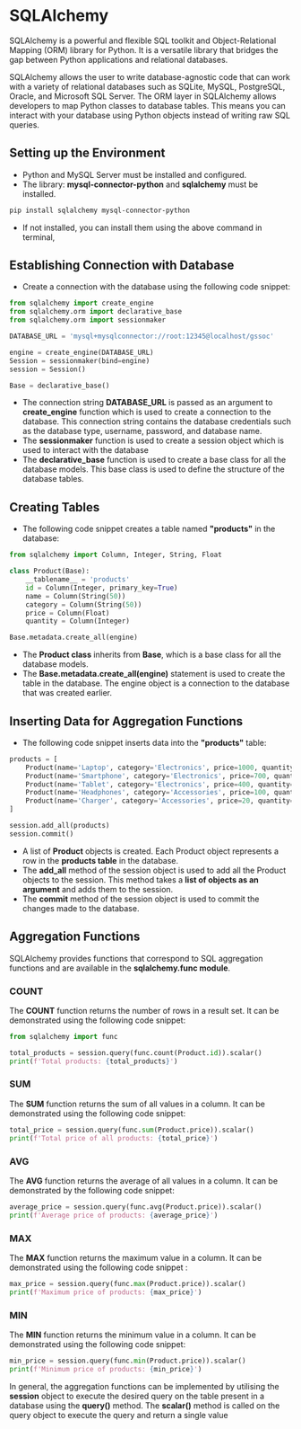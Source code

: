# SQLAlchemy
SQLAlchemy is a powerful and flexible SQL toolkit and Object-Relational Mapping (ORM) library for Python. It is a versatile library that bridges the gap between Python applications and relational databases.<br>

SQLAlchemy allows the user to write database-agnostic code that can work with a variety of relational databases such as SQLite, MySQL, PostgreSQL, Oracle, and Microsoft SQL Server. The ORM layer in SQLAlchemy allows developers to map Python classes to database tables. This means you can interact with your database using Python objects instead of writing raw SQL queries.

## Setting up the Environment
* Python and MySQL Server must be installed and configured.
* The library: **mysql-connector-python** and **sqlalchemy** must be installed.
 
```bash
pip install sqlalchemy mysql-connector-python
```
* If not installed, you can install them using the above command in terminal,

## Establishing Connection with Database
* Create a connection with the database using the following code snippet:
```python
from sqlalchemy import create_engine
from sqlalchemy.orm import declarative_base
from sqlalchemy.orm import sessionmaker

DATABASE_URL = 'mysql+mysqlconnector://root:12345@localhost/gssoc'

engine = create_engine(DATABASE_URL)
Session = sessionmaker(bind=engine)
session = Session()

Base = declarative_base()
```
* The connection string **DATABASE_URL** is passed as an argument to **create_engine** function which is used to create a connection to the database. This connection string contains the database credentials such as the database type, username, password, and database name.
* The **sessionmaker** function is used to create a session object which is used to interact with the database
* The **declarative_base** function is used to create a base class for all the database models. This base class is used to define the structure of the database tables.

## Creating Tables
* The following code snippet creates a table named **"products"** in the database:
```python
from sqlalchemy import Column, Integer, String, Float

class Product(Base):
    __tablename__ = 'products'
    id = Column(Integer, primary_key=True)
    name = Column(String(50))
    category = Column(String(50))
    price = Column(Float)
    quantity = Column(Integer)

Base.metadata.create_all(engine)
```
* The **Product class** inherits from **Base**, which is a base class for all the database models.
* The **Base.metadata.create_all(engine)** statement is used to create the table in the database. The engine object is a connection to the database that was created earlier.

## Inserting Data for Aggregation Functions
* The following code snippet inserts data into the **"products"** table:
```python
products = [
    Product(name='Laptop', category='Electronics', price=1000, quantity=50),
    Product(name='Smartphone', category='Electronics', price=700, quantity=150),
    Product(name='Tablet', category='Electronics', price=400, quantity=100),
    Product(name='Headphones', category='Accessories', price=100, quantity=200),
    Product(name='Charger', category='Accessories', price=20, quantity=300),
]

session.add_all(products)
session.commit()
```
* A list of **Product** objects is created. Each Product object represents a row in the **products table** in the database.
* The **add_all** method of the session object is used to add all the Product objects to the session. This method takes a **list of objects as an argument** and adds them to the session.
* The **commit** method of the session object is used to commit the changes made to the database.

## Aggregation Functions
SQLAlchemy provides functions that correspond to SQL aggregation functions and are available in the **sqlalchemy.func module**.
### COUNT
The **COUNT** function returns the number of rows in a result set. It can be demonstrated using the following code snippet:
```python
from sqlalchemy import func

total_products = session.query(func.count(Product.id)).scalar()
print(f'Total products: {total_products}')
```
### SUM
The **SUM** function returns the sum of all values in a column. It can be demonstrated using the following code snippet:
```python
total_price = session.query(func.sum(Product.price)).scalar()
print(f'Total price of all products: {total_price}')
```
### AVG 
The **AVG** function returns the average of all values in a column. It can be demonstrated by the following code snippet:
```python
average_price = session.query(func.avg(Product.price)).scalar()
print(f'Average price of products: {average_price}')
```
### MAX
The **MAX** function returns the maximum value in a column. It can be demonstrated using the following code snippet :
```python
max_price = session.query(func.max(Product.price)).scalar()
print(f'Maximum price of products: {max_price}')
```
### MIN
The **MIN** function returns the minimum value in a column. It can be demonstrated using the following code snippet:
```python
min_price = session.query(func.min(Product.price)).scalar()
print(f'Minimum price of products: {min_price}')
```

In general, the aggregation functions can be implemented by utilising the **session** object to execute the desired query on the table present in a database using the **query()** method. The **scalar()** method is called on the query object to execute the query and return a single value